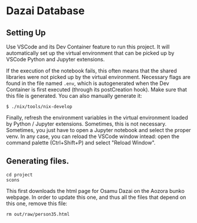Dazai Database
============

Setting Up
---

Use VSCode and its Dev Container feature to run this project. It will automatically set up the virtual environment that can be picked up by VSCode Python and Jupyter extensions.

If the execution of the notebook fails, this often means that the shared libraries were not picked up by the virtual environment.
Necessary flags are found in the file named `.env`, which is autogenerated when the Dev Container is first executed (through its postCreation hook).
Make sure that this file is generated. You can also manually generate it:
```
$ ./nix/tools/nix-develop
```

Finally, refresh the environment variables in the virtual environment loaded by Python / Jupyter extensions.
Sometimes, this is not necessary. Sometimes, you just have to open a Jupyter notebook and select the proper venv.
In any case, you can reload the VSCode window intead: open the command palette (Ctrl+Shift+P) and select "Reload Window".

Generating files.
---

```
cd project
scons
```

This first downloads the html page for Osamu Dazai on the Aozora bunko webpage. In order to update this one, and thus all the files that depend on this one, remove this file:
```
rm out/raw/person35.html
```
